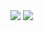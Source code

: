 
<img src="https://github-readme-stats.vercel.app/api?username=kielchang&theme=dracula&bg_color=16222A,3A6073,16222A&title_color=fff&hide_border=true" />
<img src="https://github-readme-stats.vercel.app/api/top-langs/?username=kielchang&layout=compact&theme=dracula&bg_color=16222A,3A6073,16222A&title_color=fff&hide_border=true" />

<!--
### Hi there 👋
**kielchang/kielchang** is a ✨ _special_ ✨ repository because its `README.md` (this file) appears on your GitHub profile.

Here are some ideas to get you started:

- 🔭 I’m currently working on ...
- 🌱 I’m currently learning ...
- 👯 I’m looking to collaborate on ...
- 🤔 I’m looking for help with ...
- 💬 Ask me about ...
- 📫 How to reach me: ...
- 😄 Pronouns: ...
- ⚡ Fun fact: ...
-->
